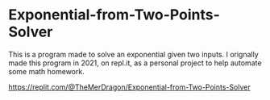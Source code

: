 # Exponential-from-Two-Points-Solver
This is a program made to solve an exponential given two inputs. I orignally made this program in 2021, on repl.it, as a personal project to help automate some math homework.

https://replit.com/@TheMerDragon/Exponential-from-Two-Points-Solver
